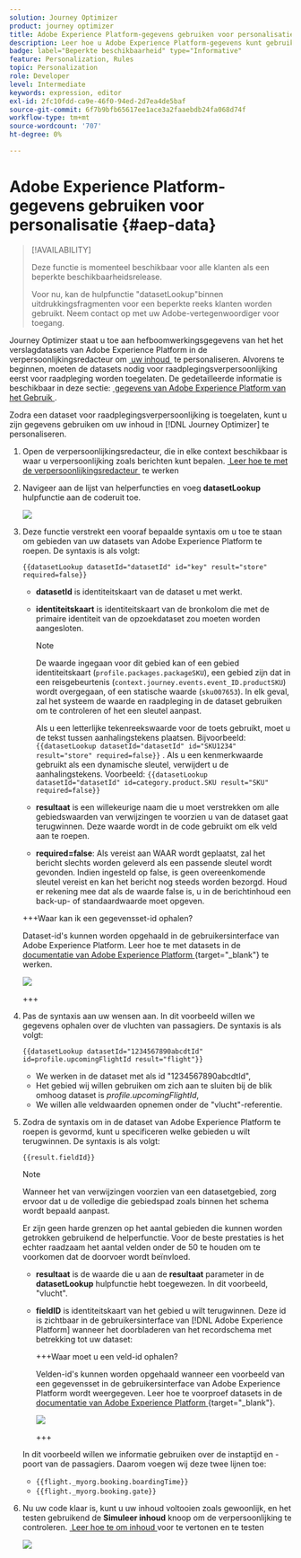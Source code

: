```yaml
---
solution: Journey Optimizer
product: journey optimizer
title: Adobe Experience Platform-gegevens gebruiken voor personalisatie
description: Leer hoe u Adobe Experience Platform-gegevens kunt gebruiken voor personalisatie.
badge: label="Beperkte beschikbaarheid" type="Informative"
feature: Personalization, Rules
topic: Personalization
role: Developer
level: Intermediate
keywords: expression, editor
exl-id: 2fc10fdd-ca9e-46f0-94ed-2d7ea4de5baf
source-git-commit: 6f7b9bfb65617ee1ace3a2faaebdb24fa068d74f
workflow-type: tm+mt
source-wordcount: '707'
ht-degree: 0%

---
```


# Adobe Experience Platform-gegevens gebruiken voor personalisatie {#aep-data}

>[!AVAILABILITY]
>
>Deze functie is momenteel beschikbaar voor alle klanten als een beperkte beschikbaarheidsrelease.
>
>Voor nu, kan de hulpfunctie &quot;datasetLookup&quot;binnen uitdrukkingsfragmenten voor een beperkte reeks klanten worden gebruikt. Neem contact op met uw Adobe-vertegenwoordiger voor toegang.

Journey Optimizer staat u toe aan hefboomwerkingsgegevens van het het verslagdatasets van Adobe Experience Platform in de verpersoonlijkingsredacteur om [&#x200B; uw inhoud &#x200B;](../personalization/personalize.md) te personaliseren. Alvorens te beginnen, moeten de datasets nodig voor raadplegingsverpersoonlijking eerst voor raadpleging worden toegelaten. De gedetailleerde informatie is beschikbaar in deze sectie: [&#x200B; gegevens van Adobe Experience Platform van het Gebruik &#x200B;](../data/lookup-aep-data.md).

Zodra een dataset voor raadplegingsverpersoonlijking is toegelaten, kunt u zijn gegevens gebruiken om uw inhoud in [!DNL Journey Optimizer] te personaliseren.

1. Open de verpersoonlijkingsredacteur, die in elke context beschikbaar is waar u verpersoonlijking zoals berichten kunt bepalen. [&#x200B; Leer hoe te met de verpersoonlijkingsredacteur &#x200B;](../personalization/personalization-build-expressions.md) te werken

1. Navigeer aan de lijst van helperfuncties en voeg **datasetLookup** hulpfunctie aan de coderuit toe.

   ![](assets/aep-data-helper.png)

1. Deze functie verstrekt een vooraf bepaalde syntaxis om u toe te staan om gebieden van uw datasets van Adobe Experience Platform te roepen. De syntaxis is als volgt:

   ```
   {{datasetLookup datasetId="datasetId" id="key" result="store" required=false}}
   ```

   * **datasetId** is identiteitskaart van de dataset u met werkt.
   * **identiteitskaart** is identiteitskaart van de bronkolom die met de primaire identiteit van de opzoekdataset zou moeten worden aangesloten.

     >[!NOTE]
     >
     >De waarde ingegaan voor dit gebied kan of een gebied identiteitskaart (`profile.packages.packageSKU`), een gebied zijn dat in een reisgebeurtenis (`context.journey.events.event_ID.productSKU`) wordt overgegaan, of een statische waarde (`sku007653`). In elk geval, zal het systeem de waarde en raadpleging in de dataset gebruiken om te controleren of het een sleutel aanpast.
     >
     >Als u een letterlijke tekenreekswaarde voor de toets gebruikt, moet u de tekst tussen aanhalingstekens plaatsen. Bijvoorbeeld: `{{datasetLookup datasetId="datasetId" id="SKU1234" result="store" required=false}}` . Als u een kenmerkwaarde gebruikt als een dynamische sleutel, verwijdert u de aanhalingstekens. Voorbeeld: `{{datasetLookup datasetId="datasetId" id=category.product.SKU result="SKU" required=false}}`

   * **resultaat** is een willekeurige naam die u moet verstrekken om alle gebiedswaarden van verwijzingen te voorzien u van de dataset gaat terugwinnen. Deze waarde wordt in de code gebruikt om elk veld aan te roepen.

   * **required=false**: Als vereist aan WAAR wordt geplaatst, zal het bericht slechts worden geleverd als een passende sleutel wordt gevonden. Indien ingesteld op false, is geen overeenkomende sleutel vereist en kan het bericht nog steeds worden bezorgd. Houd er rekening mee dat als de waarde false is, u in de berichtinhoud een back-up- of standaardwaarde moet opgeven.

   +++Waar kan ik een gegevensset-id ophalen?

   Dataset-id&#39;s kunnen worden opgehaald in de gebruikersinterface van Adobe Experience Platform. Leer hoe te met datasets in de [&#x200B; documentatie van Adobe Experience Platform &#x200B;](https://experienceleague.adobe.com/nl/docs/experience-platform/catalog/datasets/user-guide#view-datasets){target="_blank"} te werken.

   ![](assets/aep-data-dataset.png)

   +++

1. Pas de syntaxis aan uw wensen aan. In dit voorbeeld willen we gegevens ophalen over de vluchten van passagiers. De syntaxis is als volgt:

   ```
   {{datasetLookup datasetId="1234567890abcdtId" id=profile.upcomingFlightId result="flight"}}
   ```

   * We werken in de dataset met als id &quot;1234567890abcdtId&quot;,
   * Het gebied wij willen gebruiken om zich aan te sluiten bij de blik omhoog dataset is *profile.upcomingFlightId*,
   * We willen alle veldwaarden opnemen onder de &quot;vlucht&quot;-referentie.

1. Zodra de syntaxis om in de dataset van Adobe Experience Platform te roepen is gevormd, kunt u specificeren welke gebieden u wilt terugwinnen. De syntaxis is als volgt:

   ```
   {{result.fieldId}}
   ```

   >[!NOTE]
   >
   >Wanneer het van verwijzingen voorzien van een datasetgebied, zorg ervoor dat u de volledige die gebiedspad zoals binnen het schema wordt bepaald aanpast.
   >
   >Er zijn geen harde grenzen op het aantal gebieden die kunnen worden getrokken gebruikend de helperfunctie. Voor de beste prestaties is het echter raadzaam het aantal velden onder de 50 te houden om te voorkomen dat de doorvoer wordt beïnvloed.

   * **resultaat** is de waarde die u aan de **resultaat** parameter in de **datasetLookup** hulpfunctie hebt toegewezen. In dit voorbeeld, &quot;vlucht&quot;.
   * **fieldID** is identiteitskaart van het gebied u wilt terugwinnen. Deze id is zichtbaar in de gebruikersinterface van [!DNL Adobe Experience Platform] wanneer het doorbladeren van het recordschema met betrekking tot uw dataset:

     +++Waar moet u een veld-id ophalen?

     Velden-id&#39;s kunnen worden opgehaald wanneer een voorbeeld van een gegevensset in de gebruikersinterface van Adobe Experience Platform wordt weergegeven. Leer hoe te voorproef datasets in de [&#x200B; documentatie van Adobe Experience Platform &#x200B;](https://experienceleague.adobe.com/nl/docs/experience-platform/catalog/datasets/user-guide#preview){target="_blank"}.

     ![](assets/aep-data-field.png)

     +++

   In dit voorbeeld willen we informatie gebruiken over de instaptijd en -poort van de passagiers. Daarom voegen wij deze twee lijnen toe:

   * `{{flight._myorg.booking.boardingTime}}`
   * `{{flight._myorg.booking.gate}}`

1. Nu uw code klaar is, kunt u uw inhoud voltooien zoals gewoonlijk, en het testen gebruikend de **Simuleer inhoud** knoop om de verpersoonlijking te controleren. [&#x200B; Leer hoe te om inhoud &#x200B;](../content-management/preview-test.md) voor te vertonen en te testen


   ![](assets/aep-data-sample.png)
